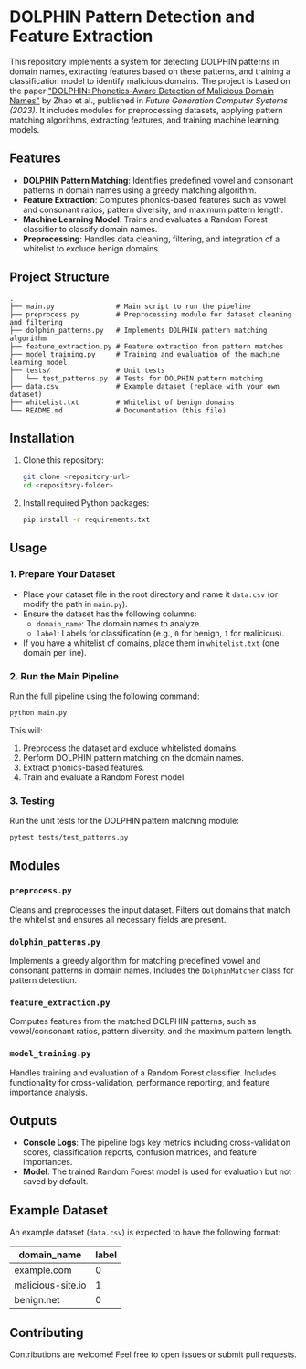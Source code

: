 # DOLPHIN Pattern Detection and Feature Extraction

This repository implements a system for detecting DOLPHIN patterns in domain names, extracting features based on these patterns, and training a classification model to identify malicious domains. The project is based on the paper ["DOLPHIN: Phonetics-Aware Detection of Malicious Domain Names"](https://aquatoney.github.io/files/dolphin-fgcs23-zhao.pdf) by Zhao et al., published in *Future Generation Computer Systems (2023)*. It includes modules for preprocessing datasets, applying pattern matching algorithms, extracting features, and training machine learning models.

## Features

- **DOLPHIN Pattern Matching**: Identifies predefined vowel and consonant patterns in domain names using a greedy matching algorithm.
- **Feature Extraction**: Computes phonics-based features such as vowel and consonant ratios, pattern diversity, and maximum pattern length.
- **Machine Learning Model**: Trains and evaluates a Random Forest classifier to classify domain names.
- **Preprocessing**: Handles data cleaning, filtering, and integration of a whitelist to exclude benign domains.

## Project Structure

```
.
├── main.py               # Main script to run the pipeline
├── preprocess.py         # Preprocessing module for dataset cleaning and filtering
├── dolphin_patterns.py   # Implements DOLPHIN pattern matching algorithm
├── feature_extraction.py # Feature extraction from pattern matches
├── model_training.py     # Training and evaluation of the machine learning model
├── tests/                # Unit tests
│   └── test_patterns.py  # Tests for DOLPHIN pattern matching
├── data.csv              # Example dataset (replace with your own dataset)
├── whitelist.txt         # Whitelist of benign domains
└── README.md             # Documentation (this file)
```

## Installation

1. Clone this repository:

   ```bash
   git clone <repository-url>
   cd <repository-folder>
   ```

2. Install required Python packages:

   ```bash
   pip install -r requirements.txt
   ```

## Usage

### 1. Prepare Your Dataset

- Place your dataset file in the root directory and name it `data.csv` (or modify the path in `main.py`).
- Ensure the dataset has the following columns:
  - `domain_name`: The domain names to analyze.
  - `label`: Labels for classification (e.g., `0` for benign, `1` for malicious).
- If you have a whitelist of domains, place them in `whitelist.txt` (one domain per line).

### 2. Run the Main Pipeline

Run the full pipeline using the following command:

```bash
python main.py
```

This will:

1. Preprocess the dataset and exclude whitelisted domains.
2. Perform DOLPHIN pattern matching on the domain names.
3. Extract phonics-based features.
4. Train and evaluate a Random Forest model.

### 3. Testing

Run the unit tests for the DOLPHIN pattern matching module:

```bash
pytest tests/test_patterns.py
```

## Modules

### `preprocess.py`

Cleans and preprocesses the input dataset. Filters out domains that match the whitelist and ensures all necessary fields are present.

### `dolphin_patterns.py`

Implements a greedy algorithm for matching predefined vowel and consonant patterns in domain names. Includes the `DolphinMatcher` class for pattern detection.

### `feature_extraction.py`

Computes features from the matched DOLPHIN patterns, such as vowel/consonant ratios, pattern diversity, and the maximum pattern length.

### `model_training.py`

Handles training and evaluation of a Random Forest classifier. Includes functionality for cross-validation, performance reporting, and feature importance analysis.

## Outputs

- **Console Logs**: The pipeline logs key metrics including cross-validation scores, classification reports, confusion matrices, and feature importances.
- **Model**: The trained Random Forest model is used for evaluation but not saved by default.

## Example Dataset

An example dataset (`data.csv`) is expected to have the following format:

| domain_name       | label |
|-------------------|-------|
| example.com       | 0     |
| malicious-site.io | 1     |
| benign.net        | 0     |

## Contributing

Contributions are welcome! Feel free to open issues or submit pull requests.
